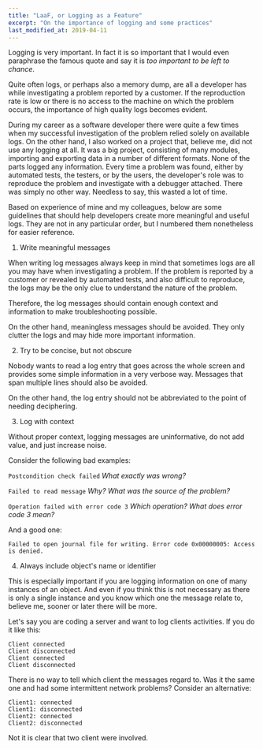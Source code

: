 ```yaml
---
title: "LaaF, or Logging as a Feature"
excerpt: "On the importance of logging and some practices"
last_modified_at: 2019-04-11
---
```


Logging is very important. In fact it is so important that I would even paraphrase the famous quote and say it is _too important to be left to chance_.

Quite often logs, or perhaps also a memory dump, are all a developer has while investigating a problem reported by a customer. If the reproduction rate is low or there is no access to the machine on which the problem occurs, the importance of high quality logs becomes evident.

During my career as a software developer there were quite a few times when my successful investigation of the problem relied solely on available logs. On the other hand, I also worked on a project that, believe me, did not use any logging at all. It was a big project, consisting of many modules, importing and exporting data in a number of different formats. None of the parts logged any information. Every time a problem was found, either by automated tests, the testers, or by the users, the developer's role was to reproduce the problem and investigate with a debugger attached. There was simply no other way. Needless to say, this wasted a lot of time.

Based on experience of mine and my colleagues, below are some guidelines that should help developers create more meaningful and useful logs. They are not in any particular order, but I numbered them nonetheless for easier reference.

 1. Write meaningful messages

When writing log messages always keep in mind that sometimes logs are all you may have when investigating a problem. If the problem is reported by a customer or revealed by automated tests, and also difficult to reproduce, the logs may be the only clue to understand the nature of the problem.

Therefore, the log messages should contain enough context and information to make troubleshooting possible.

On the other hand, meaningless messages should be avoided. They only clutter the logs and may hide more important information.

 2. Try to be concise, but not obscure

Nobody wants to read a log entry that goes across the whole screen and provides some simple information in a very verbose way. Messages that span multiple lines should also be avoided.

On the other hand, the log entry should not be abbreviated to the point of needing deciphering.

 3. Log with context

Without proper context, logging messages are uninformative, do not add value, and just increase noise.

Consider the following bad examples:

`Postcondition check failed` _What exactly was wrong?_

`Failed to read message` _Why? What was the source of the problem?_

`Operation failed with error code 3` _Which operation? What does error code 3 mean?_

And a good one:

`Failed to open journal file for writing. Error code 0x00000005: Access is denied.`

 4. Always include object's name or identifier

This is especially important if you are logging information on one of many instances of an object. And even if you think this is not necessary as there is only a single instance and you know which one the message relate to, believe me, sooner or later there will be more.

Let's say you are coding a server and want to log clients activities. If you do it like this:

```
Client connected
Client disconnected
Client connected
Client disconnected
```

There is no way to tell which client the messages regard to. Was it the same one and had some intermittent network problems? Consider an alternative:

```
Client1: connected
Client1: disconnected
Client2: connected
Client2: disconnected
```

Not it is clear that two client were involved.
